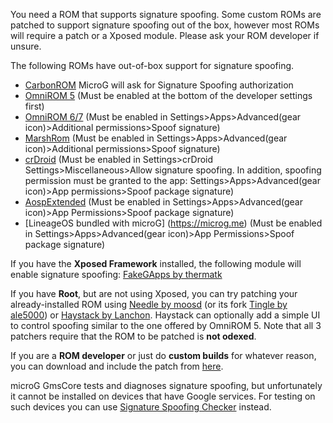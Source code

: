 You need a ROM that supports signature spoofing. Some custom ROMs are patched to support signature spoofing out of the box, however most ROMs will require a patch or a Xposed module. Please ask your ROM developer if unsure.

The following ROMs have out-of-box support for signature spoofing.
* [CarbonROM](https://carbonrom.org/) MicroG will ask for Signature Spoofing authorization
* [OmniROM 5](http://omnirom.org/) (Must be enabled at the bottom of the developer settings first)
* [OmniROM 6/7](http://omnirom.org/) (Must be enabled in Settings>Apps>Advanced(gear icon)>Additional permissions>Spoof signature)
* [MarshRom](http://marshrom.github.io/) (Must be enabled in Settings>Apps>Advanced(gear icon)>Additional permissions>Spoof signature)
* [crDroid](https://github.com/crdroidandroid) (Must be enabled in Settings>crDroid Settings>Miscellaneous>Allow signature spoofing. In addition, spoofing permission must be granted to the app: Settings>Apps>Advanced(gear icon)>App permissions>Spoof package signature)
* [AospExtended](http://www.aospextended.com/) (Must be enabled in Settings>Apps>Advanced(gear icon)>App Permissions>Spoof package signature)
* [LineageOS bundled with microG] (https://microg.me) (Must be enabled in Settings>Apps>Advanced(gear icon)>App Permissions>Spoof package signature)

If you have the **Xposed Framework** installed, the following module will enable signature spoofing: [FakeGApps by thermatk](http://repo.xposed.info/module/com.thermatk.android.xf.fakegapps)

If you have **Root**, but are not using Xposed, you can try patching your already-installed ROM using [Needle by moosd](https://github.com/moosd/Needle) (or its fork [Tingle by ale5000](https://github.com/ale5000-git/tingle)) or [Haystack by Lanchon](https://github.com/Lanchon/haystack). Haystack can optionally add a simple UI to control spoofing similar to the one offered by OmniROM 5. Note that all 3 patchers require that the ROM to be patched is **not odexed**.

If you are a **ROM developer** or just do **custom builds** for whatever reason, you can download and include the patch from [here](https://github.com/microg/android_packages_apps_GmsCore/tree/master/patches).

microG GmsCore tests and diagnoses signature spoofing, but unfortunately it cannot be installed on devices that have Google services. For testing on such devices you can use [Signature Spoofing Checker](https://github.com/Lanchon/sigspoof-checker) instead.